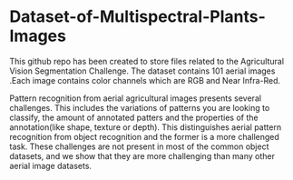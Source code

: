 # Dataset-of-Multispectral-Plants-Images
This github repo has been created to store files related to the Agricultural Vision Segmentation Challenge. The dataset contains 101 aerial images .Each image contains color channels which are RGB and Near Infra-Red.

Pattern recognition from aerial agricultural images presents several challenges. This includes the variations of patterns you are looking to classify, the amount of annotated patters and the properties of the annotation(like shape, texture or depth). This distinguishes aerial pattern recognition from object recognition and the former is a more challenged task. These challenges are not present in most of the common object datasets, and we show that they are more challenging than many other aerial image datasets.
